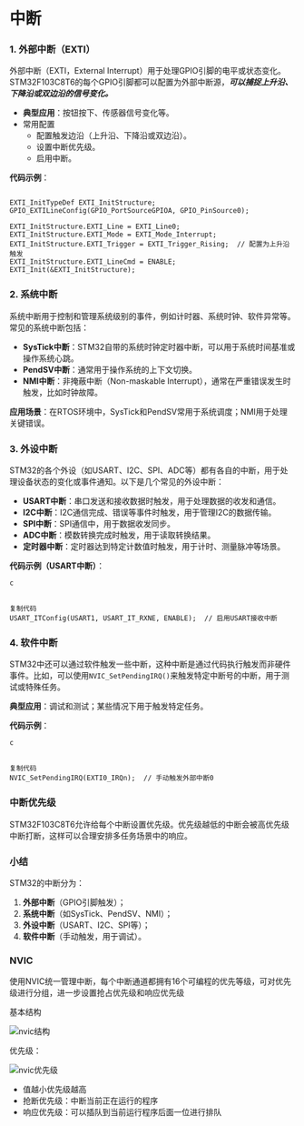 # 中断



### 1. 外部中断（EXTI）

外部中断（EXTI，External Interrupt）用于处理GPIO引脚的电平或状态变化。STM32F103C8T6的每个GPIO引脚都可以配置为外部中断源，***可以捕捉上升沿、下降沿或双边沿的信号变化。***

- **典型应用**：按钮按下、传感器信号变化等。
- 常用配置
  - 配置触发边沿（上升沿、下降沿或双边沿）。
  - 设置中断优先级。
  - 启用中断。

**代码示例**：

```

EXTI_InitTypeDef EXTI_InitStructure;
GPIO_EXTILineConfig(GPIO_PortSourceGPIOA, GPIO_PinSource0);

EXTI_InitStructure.EXTI_Line = EXTI_Line0;
EXTI_InitStructure.EXTI_Mode = EXTI_Mode_Interrupt;
EXTI_InitStructure.EXTI_Trigger = EXTI_Trigger_Rising;  // 配置为上升沿触发
EXTI_InitStructure.EXTI_LineCmd = ENABLE;
EXTI_Init(&EXTI_InitStructure);
```

### 2. 系统中断

系统中断用于控制和管理系统级别的事件，例如计时器、系统时钟、软件异常等。常见的系统中断包括：

- **SysTick中断**：STM32自带的系统时钟定时器中断，可以用于系统时间基准或操作系统心跳。
- **PendSV中断**：通常用于操作系统的上下文切换。
- **NMI中断**：非掩蔽中断（Non-maskable Interrupt），通常在严重错误发生时触发，比如时钟故障。

**应用场景**：在RTOS环境中，SysTick和PendSV常用于系统调度；NMI用于处理关键错误。

### 3. 外设中断

STM32的各个外设（如USART、I2C、SPI、ADC等）都有各自的中断，用于处理设备状态的变化或事件通知。以下是几个常见的外设中断：

- **USART中断**：串口发送和接收数据时触发，用于处理数据的收发和通信。
- **I2C中断**：I2C通信完成、错误等事件时触发，用于管理I2C的数据传输。
- **SPI中断**：SPI通信中，用于数据收发同步。
- **ADC中断**：模数转换完成时触发，用于读取转换结果。
- **定时器中断**：定时器达到特定计数值时触发，用于计时、测量脉冲等场景。

**代码示例（USART中断）**：

```
c


复制代码
USART_ITConfig(USART1, USART_IT_RXNE, ENABLE);  // 启用USART接收中断
```

### 4. 软件中断

STM32中还可以通过软件触发一些中断，这种中断是通过代码执行触发而非硬件事件。比如，可以使用`NVIC_SetPendingIRQ()`来触发特定中断号的中断，用于测试或特殊任务。

**典型应用**：调试和测试；某些情况下用于触发特定任务。

**代码示例**：

```
c


复制代码
NVIC_SetPendingIRQ(EXTI0_IRQn);  // 手动触发外部中断0
```

### 中断优先级

STM32F103C8T6允许给每个中断设置优先级。优先级越低的中断会被高优先级中断打断，这样可以合理安排多任务场景中的响应。

### 小结

STM32的中断分为：

1. **外部中断**（GPIO引脚触发）；
2. **系统中断**（如SysTick、PendSV、NMI）；
3. **外设中断**（USART、I2C、SPI等）；
4. **软件中断**（手动触发，用于调试）。







### NVIC

使用NVIC统一管理中断，每个中断通道都拥有16个可编程的优先等级，可对优先级进行分组，进一步设置抢占优先级和响应优先级

基本结构

![nvic结构](/Users/fanrongkong/code/Project/网盘/vuepress-blog/docs/blog/嵌入式/images/中断/nvic结构.png)

优先级：

 ![nvic优先级](/Users/fanrongkong/code/Project/网盘/vuepress-blog/docs/blog/嵌入式/images/中断/nvic优先级.png)

+ 值越小优先级越高
+ 抢断优先级：中断当前正在运行的程序
+ 响应优先级：可以插队到当前运行程序后面一位进行排队







